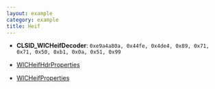 ```yaml
---
layout: example
category: example
title: Heif
---
```


+ **CLSID_WICHeifDecoder**: `0xe9a4a80a, 0x44fe, 0x4de4, 0x89, 0x71, 0x71, 0x50, 0xb1, 0x0a, 0x51, 0x99`

+ [WICHeifHdrProperties](../wincodecs/WICHeifHdrProperties)
+ [WICHeifProperties](../wincodecs/WICHeifProperties)
